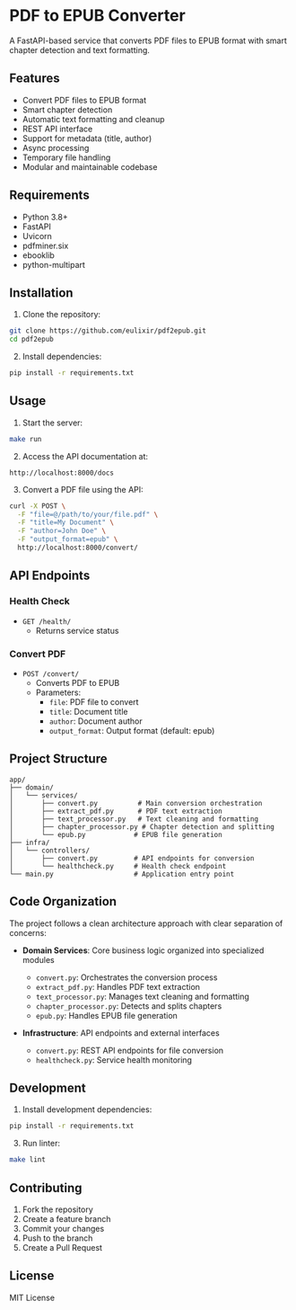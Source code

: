 # PDF to EPUB Converter

A FastAPI-based service that converts PDF files to EPUB format with smart chapter detection and text formatting.

## Features

- Convert PDF files to EPUB format
- Smart chapter detection
- Automatic text formatting and cleanup
- REST API interface
- Support for metadata (title, author)
- Async processing
- Temporary file handling
- Modular and maintainable codebase

## Requirements

- Python 3.8+
- FastAPI
- Uvicorn
- pdfminer.six
- ebooklib
- python-multipart

## Installation

1. Clone the repository:
```bash
git clone https://github.com/eulixir/pdf2epub.git
cd pdf2epub
```

2. Install dependencies:
```bash
pip install -r requirements.txt
```

## Usage

1. Start the server:
```bash
make run
```

2. Access the API documentation at:
```
http://localhost:8000/docs
```

3. Convert a PDF file using the API:
```bash
curl -X POST \
  -F "file=@/path/to/your/file.pdf" \
  -F "title=My Document" \
  -F "author=John Doe" \
  -F "output_format=epub" \
  http://localhost:8000/convert/
```

## API Endpoints

### Health Check
- `GET /health/`
  - Returns service status

### Convert PDF
- `POST /convert/`
  - Converts PDF to EPUB
  - Parameters:
    - `file`: PDF file to convert
    - `title`: Document title
    - `author`: Document author
    - `output_format`: Output format (default: epub)

## Project Structure

```
app/
├── domain/
│   └── services/
│       ├── convert.py          # Main conversion orchestration
│       ├── extract_pdf.py      # PDF text extraction
│       ├── text_processor.py   # Text cleaning and formatting
│       ├── chapter_processor.py # Chapter detection and splitting
│       └── epub.py            # EPUB file generation
├── infra/
│   └── controllers/
│       ├── convert.py         # API endpoints for conversion
│       └── healthcheck.py     # Health check endpoint
└── main.py                    # Application entry point
```

## Code Organization

The project follows a clean architecture approach with clear separation of concerns:

- **Domain Services**: Core business logic organized into specialized modules
  - `convert.py`: Orchestrates the conversion process
  - `extract_pdf.py`: Handles PDF text extraction
  - `text_processor.py`: Manages text cleaning and formatting
  - `chapter_processor.py`: Detects and splits chapters
  - `epub.py`: Handles EPUB file generation

- **Infrastructure**: API endpoints and external interfaces
  - `convert.py`: REST API endpoints for file conversion
  - `healthcheck.py`: Service health monitoring

## Development

1. Install development dependencies:
```bash
pip install -r requirements.txt
```

3. Run linter:
```bash
make lint
```

## Contributing

1. Fork the repository
2. Create a feature branch
3. Commit your changes
4. Push to the branch
5. Create a Pull Request

## License

MIT License